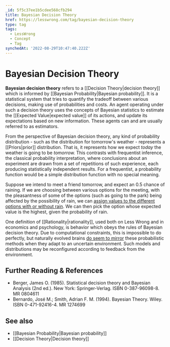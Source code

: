 ```yaml
---
_id: 5f5c37ee1b5cdee568cfb294
title: Bayesian Decision Theory
href: https://lesswrong.com/tag/bayesian-decision-theory
type: tag
tags:
  - LessWrong
  - Concept
  - Tag
synchedAt: '2022-08-29T10:47:40.222Z'
---
```

# Bayesian Decision Theory

**Bayesian decision theory** refers to a [[Decision Theory|decision theory]] which is informed by [[Bayesian Probability|Bayesian probability]]. It is a statistical system that tries to quantify the tradeoff between various decisions, making use of probabilities and costs. An agent operating under such a decision theory uses the concepts of Bayesian statistics to estimate the [[Expected Value|expected value]] of its actions, and update its expectations based on new information. These agents can and are usually referred to as estimators.

From the perspective of Bayesian decision theory, any kind of probability distribution - such as the distribution for tomorrow's weather - represents a [[Priors|prior]] distribution. That is, it represents how we expect *today* the weather is going to be *tomorrow.* This contrasts with frequentist inference, the classical probability interpretation, where conclusions about an experiment are drawn from a set of repetitions of such experience, each producing statistically independent results. For a frequentist, a probability function would be a simple distribution function with no special meaning.

Suppose we intend to meet a friend tomorrow, and expect an 0.5 chance of raining. If we are choosing between various options for the meeting, with the pleasantness of some of the options (such as going to the park) being affected by the possibility of rain, we can [assign values to the different options with or without rain](http://lesswrong.com/lw/8uj/compressing_reality_to_math/). We can then pick the option whose expected value is the highest, given the probability of rain.

One definition of [[Rationality|rationality]], used both on Less Wrong and in economics and psychology, is behavior which obeys the rules of Bayesian decision theory. Due to computational constraints, this is impossible to do perfectly, but naturally evolved brains [do seem to mirror](http://en.wikipedia.org/wiki/Bayesian_brain) these probabilistic methods when they adapt to an uncertain environment. Such models and distributions may be reconfigured according to feedback from the environment.

## Further Reading & References

- Berger, James O. (1985). Statistical decision theory and Bayesian Analysis (2nd ed.). New York: Springer-Verlag. ISBN 0-387-96098-8. MR 0804611
- Bernardo, José M.; Smith, Adrian F. M. (1994). Bayesian Theory. Wiley. ISBN 0-471-92416-4. MR 1274699

## See also

- [[Bayesian Probability|Bayesian probability]]
- [[Decision Theory|Decision theory]]